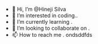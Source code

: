 - 👋 Hi, I’m @Hineji Silva
- 👀 I’m interested in coding..
- 🌱 I’m currently learning .
- 💞️ I’m looking to collaborate on .
- 📫 How to reach me .
ondsddfds
<!---
Hineji/Hineji is a ✨ special ✨ repository because its `README.md` (this file) appears on your GitHub profile.
You can click the Preview link to take a look at your changes.
--->
